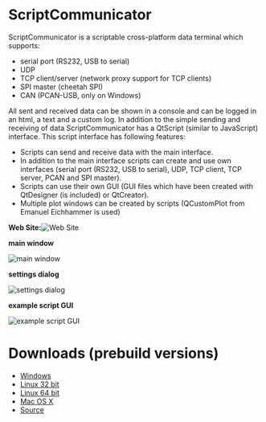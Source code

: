 # ScriptCommunicator

ScriptCommunicator is a scriptable cross-platform data terminal which supports:
* serial port (RS232, USB to serial)
* UDP
* TCP client/server (network proxy support for TCP clients)
* SPI master (cheetah SPI)
* CAN (PCAN-USB, only on Windows)

All sent and received data can be shown in a console and can be logged in an html, a text and a custom log.
In addition to the simple sending and receiving of data ScriptCommunicator has a QtScript (similar to JavaScript) interface.
This script interface has following features:
* Scripts can send and receive data with the main interface.
* In addition to the main interface scripts can create and use own interfaces (serial port (RS232, USB to serial), UDP, TCP client, TCP server, PCAN and SPI master).
* Scripts can use their own GUI (GUI files which have been created with QtDesigner (is included) or QtCreator).
* Multiple plot windows can be created by scripts (QCustomPlot from Emanuel Eichhammer is used)

**Web Site:**![Web Site](https://sourceforge.net/projects/scriptcommunicator/)

**main window**

![main window](https://a.fsdn.com/con/app/proj/scriptcommunicator/screenshots/sdssdrhhhh5.png)

**settings dialog**

![settings dialog](https://a.fsdn.com/con/app/proj/scriptcommunicator/screenshots/2015-12-02_09h50_12.png)

**example script GUI**

![example script GUI](https://a.fsdn.com/con/app/proj/scriptcommunicator/screenshots/2015-12-02_10h19_22.png)

# Downloads (prebuild versions)
- [Windows](http://sourceforge.net/projects/scriptcommunicator/files/Windows/ScriptCommunicatorSetup_04_08_windows.zip/download)
- [Linux 32 bit](http://sourceforge.net/projects/scriptcommunicator/files/Linux_32Bit/ScriptCommunicator_04_08_linux_32_bit.zip/download)
- [Linux 64 bit](http://sourceforge.net/projects/scriptcommunicator/files/Linux_64Bit/ScriptCommunicator_04_08_linux_64_bit.zip/download)
- [Mac OS X](http://sourceforge.net/projects/scriptcommunicator/files/Mac%20OS%20X/ScriptCommunicator_04_08_mac.zip/download)
- [Source](http://sourceforge.net/projects/scriptcommunicator/files/Source/ScriptCommunicator_04_08_source.zip/download)
